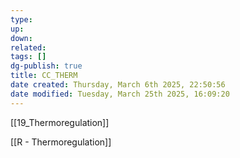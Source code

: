 ```yaml
---
type: 
up: 
down: 
related: 
tags: []
dg-publish: true
title: CC_THERM
date created: Thursday, March 6th 2025, 22:50:56
date modified: Tuesday, March 25th 2025, 16:09:20
---
```


[[19_Thermoregulation]]

[[R - Thermoregulation]]

